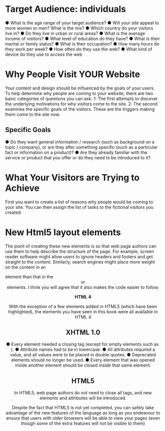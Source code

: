 #   Target Audience: individuals

● What is the age range of your target audience?
● Will your site appeal to more women or men? What is the mix?
● Which country do your visitors live in?
● Do they live in urban or rural areas?
● What is the average income of visitors?
● What level of education do they have?
● What is their marital or family status?
● What is their occupation?
● How many hours do they work per week?
● How often do they use the web?
● What kind of device do they use to access the web


#   Why People Visit YOUR Website

Your content and design should
be influenced by the goals of
your users.
To help determine why people
are coming to your website,
there are two basic categories of
questions you can ask:
1: The first attempts to discover
the underlying motivations for
why visitors come to the site.
2: The second examines the
specific goals of the visitors.
These are the triggers making
them come to the site now.

##  Specific Goals

● Do they want general
information / research (such
as background on a topic /
company), or are they after
something specific (such as a
particular fact or information
on a product)?
● Are they already familiar with
the service or product that
you offer or do they need to
be introduced to it?

#   What Your Visitors are Trying to Achieve

First you want to create a list
of reasons why people would
be coming to your site. You can
then assign the list of tasks to
the fictional visitors you created



# New Html5 layout elements

The point of creating these
new elements is so that web
page authors can use them to
help describe the structure of
the page. For example, screen
reader software might allow
users to ignore headers and
footers and get straight to
the content. Similarly, search
engines might place more
weight on the content in an
<article> element than that
in the <header> or <footer>
elements. I think you will agree
that it also makes the code
easier to follow.


**HTML 4**

With the exception of a few
elements added in HTML5
(which have been highlighted),
the elements you have seen in
this book were all available in
HTML 4

#   XHTML 1.0

● Every element needed a
closing tag (except for empty
elements such as <img />).
● Attribute names had to be in
lowercase.
● All attributes required a value,
and all values were to be
placed in double quotes.
● Deprecated elements should
no longer be used.
● Every element that was
opened inside another
element should be closed
inside that same element.

#   HTML5

In HTML5, web page authors do
not need to close all tags, and
new elements and attributes will
be introduced.

Despite the fact that HTML5
is not yet completed, you can
safely take advantage of the
new features of the language as
long as you endeavour to ensure
that users with older browsers
will be able to view your pages
(even though some of the extra
features will not be visible to
them)